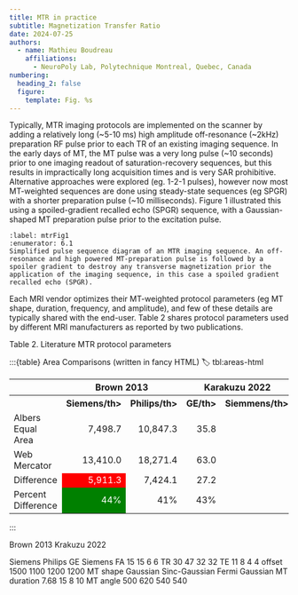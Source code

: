 ```yaml
---
title: MTR in practice
subtitle: Magnetization Transfer Ratio
date: 2024-07-25
authors:
  - name: Mathieu Boudreau
    affiliations:
      - NeuroPoly Lab, Polytechnique Montreal, Quebec, Canada
numbering:
  heading_2: false
  figure:
    template: Fig. %s
---
```


Typically, MTR imaging protocols are implemented on the scanner by adding a relatively long (~5-10 ms) high amplitude off-resonance (~2kHz) preparation RF pulse prior to each TR of an existing imaging sequence. In the early days of MT, the MT pulse was a very long pulse (~10 seconds) prior to one imaging readout of saturation-recovery sequences, but this results in impractically long acquisition times and is very SAR prohibitive. Alternative approaches were explored (eg. 1-2-1 pulses), however now most MT-weighted sequences are done using steady-state sequences (eg SPGR) with a shorter preparation pulse (~10 milliseconds). Figure 1 illustrated this using a spoiled-gradient recalled echo (SPGR) sequence, with a Gaussian-shaped MT preparation pulse prior to the excitation pulse.

```{figure} img/sequence.png
:label: mtrFig1
:enumerator: 6.1  
Simplified pulse sequence diagram of an MTR imaging sequence. An off-resonance and high powered MT-preparation pulse is followed by a spoiler gradient to destroy any transverse magnetization prior the application of the imaging sequence, in this case a spoiled gradient recalled echo (SPGR).
```

Each MRI vendor optimizes their MT-weighted protocol parameters (eg MT shape, duration, frequency, and amplitude), and few of these details are typically shared with the end-user. Table 2 shares protocol parameters used by different MRI manufacturers as reported by two publications.

Table 2. Literature MTR protocol parameters


:::{table} Area Comparisons (written in fancy HTML)
:label: tbl:areas-html

<table>
   <tr>
      <th colspan="1" align="center"></th>
      <th colspan="2" align="center">Brown 2013</th>
      <th colspan="2" align="center">Karakuzu 2022</th>
   </tr>
   <tr>
      <th colspan="1" align="center"></th>
      <th colspan="1" align="center">Siemens/th>
      <th colspan="1" align="center">Philips/th>
      <th colspan="1" align="center">GE/th>
      <th colspan="1" align="center">Siemmens/th>
   </tr>
   <tr>
      <td>Albers Equal Area</td>
      <td align="right">7,498.7</td>
      <td align="right">10,847.3</td>
      <td align="right">35.8</td>
   </tr>
   <tr>
      <td>Web Mercator</td>
      <td align="right">13,410.0</td>
      <td align="right">18,271.4</td>
      <td align="right">63.0</td>
   </tr>
   <tr>
      <td>Difference</td>
      <td align="right" style="background-color: red;color: white">5,911.3</td>
      <td align="right">7,424.1</td>
      <td align="right">27.2</td>
   </tr>
   <tr>
      <td>
         <bold>Percent Difference</bold>
      </td>
      <td align="right" style="background-color: green;color: white">44%</td>
      <td align="right">41%</td>
      <td align="right">43%</td>
   </tr>
</table>
:::

Brown 2013
Krakuzu 2022


Siemens
Philips
GE
Siemens
FA
15
15
6
6
TR
30
47
32
32
TE
11
8
4
4
offset
1500
1100
1200
1200
MT shape
Gaussian
Sinc-Gaussian
Fermi
Gaussian
MT duration
7.68
15
8
10
MT angle
500
620
540
540

